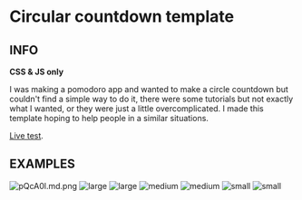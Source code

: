 # Circular countdown template

## INFO

**CSS & JS only**

I was making a pomodoro app and wanted to make a circle countdown but couldn't find a simple way to do it, there were some tutorials but not exactly what I wanted, or they were just a little overcomplicated. I made this template hoping to help people in a similar situations.

[Live test](https://circularcountdownlivetest.vercel.app/).

## EXAMPLES


<img src="https://iili.io/pQcA0l.png" alt="pQcA0l.md.png" border="0">

<img src="https://i.ibb.co/2YC5KZ4/large.png" alt="large">
<img src="https://iili.io/pQ0Kut.gif" alt="large">

<img src="https://i.ibb.co/gvKY5rx/medium.png" alt="medium">
<img src="https://iili.io/pQ1PkB.gif" alt="medium">

<img src="https://i.ibb.co/BqchQsk/small.png" alt="small">
<img src="https://iili.io/pQEGTP.gif" alt="small">
